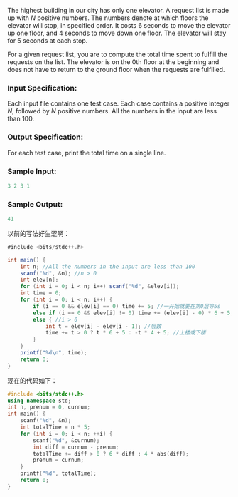 The highest building in our city has only one elevator. A request list is made up with $N$ positive numbers. The numbers denote at which floors the elevator will stop, in specified order. It costs 6 seconds to move the elevator up one floor, and 4 seconds to move down one floor. The elevator will stay for 5 seconds at each stop.

For a given request list, you are to compute the total time spent to fulfill the requests on the list. The elevator is on the 0th floor at the beginning and does not have to return to the ground floor when the requests are fulfilled.
### Input Specification:

Each input file contains one test case. Each case contains a positive integer $N$, followed by $N$ positive numbers. All the numbers in the input are less than 100.
### Output Specification:

For each test case, print the total time on a single line.
### Sample Input:

```groovy
3 2 3 1
```

### Sample Output:

```groovy
41
```
以前的写法好生涩啊：
```groovy
#include <bits/stdc++.h>

int main() {
    int n; //All the numbers in the input are less than 100
    scanf("%d", &n); //n > 0
    int elev[n];
    for (int i = 0; i < n; i++) scanf("%d", &elev[i]);
    int time = 0;
    for (int i = 0; i < n; i++) {
        if (i == 0 && elev[i] == 0) time += 5; //一开始就要在第0层等5s
        else if (i == 0 && elev[i] != 0) time += (elev[i] - 0) * 6 + 5; //一开始直接上去, 然后停下5s
        else { //i > 0
            int t = elev[i] - elev[i - 1]; //层数
            time += t > 0 ? t * 6 + 5 : -t * 4 + 5; //上楼或下楼
        }
    }
    printf("%d\n", time);
    return 0;
}
```
现在的代码如下：
```cpp
#include <bits/stdc++.h>
using namespace std;
int n, prenum = 0, curnum;
int main() {
    scanf("%d", &n); 
    int totalTime = n * 5;
    for (int i = 0; i < n; ++i) {
        scanf("%d", &curnum);
        int diff = curnum - prenum;
        totalTime += diff > 0 ? 6 * diff : 4 * abs(diff);
        prenum = curnum;
    } 
    printf("%d", totalTime);
    return 0;
}
```
